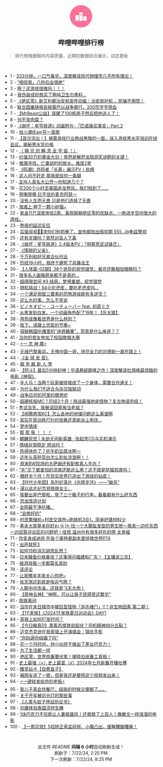 <div align="center">
    <img src="./assets/icon_rank.png" alt="logo" />
    <h2>哔哩哔哩排行榜</h>
</div>

> 排行榜根据稿件内容质量，近期的数据综合展示，动态更新

<br />

<ul><li><span>1 - <a href=https://www.bilibili.com/BV1cz421i7k8>333分钟，一口气看完，深度解读现代物理学几乎所有理论！</a></span></li><li><span>2 - <a href=https://www.bilibili.com/BV1H142187Sv>“相信我，八秒后会很绝”</a></span></li><li><span>3 - <a href=https://www.bilibili.com/BV13z421i75E>啊？这游戏很难吗！！！</a></span></li><li><span>4 - <a href=https://www.bilibili.com/BV1tr421K7Kv>我伪装成奸商买了两吨卫生巾黑料...</a></span></li><li><span>5 - <a href=https://www.bilibili.com/BV1im42137GG>《绝区零》新艾利都治安局宣传动画｜治安局护航 ，防骗不用慌！</a></span></li><li><span>6 - <a href=https://www.bilibili.com/BV1xx4y1s7EK>联合国重磅报告披露巴以战争罪行，200页字字带血</a></span></li><li><span>7 - <a href=https://www.bilibili.com/BV1XS411A77b>【MrBeast公益】我建了100栋房子然后把他送人了！</a></span></li><li><span>8 - <a href=https://www.bilibili.com/BV1gE421w7DZ>何不食肉糜？</a></span></li><li><span>9 - <a href=https://www.bilibili.com/BV1Mb421J7Ho>《崩坏：星穹铁道》动画短片-「匹诺康尼事变」Part.2</a></span></li><li><span>10 - <a href=https://www.bilibili.com/BV1bz421i7yY>给小潮tEam写一首歌</a></span></li><li><span>11 - <a href=https://www.bilibili.com/BV1MX8ceHEn2>【首次流出！】揭露游戏行业商战黑暗的一面，误入游戏黑水军培训在线会议，揭秘黑水军价格</a></span></li><li><span>12 - <a href=https://www.bilibili.com/BV1EM4m117nk>（ 狮 兄 的 瞬 息 全 宇 宙 ！）</a></span></li><li><span>13 - <a href=https://www.bilibili.com/BV1vy411i7cd>价值30万的黄金大剑！竟然是解开龙隐洞天谜题的关键！</a></span></li><li><span>14 - <a href=https://www.bilibili.com/BV1y4421U72G>推理寻找，亡妻幼时的故乡。难度2星</a></span></li><li><span>15 - <a href=https://www.bilibili.com/BV1Tb421J7Tx>《鸣潮》共鸣者「长离」展示PV丨执棋</a></span></li><li><span>16 - <a href=https://www.bilibili.com/BV1Lw4m1k79Y>这人间不好走 那我就给你一条腿</a></span></li><li><span>17 - <a href=https://www.bilibili.com/BV1zi421h7Lw>主持人真名大公开～你知道几个？</a></span></li><li><span>18 - <a href=https://www.bilibili.com/BV1oy411e7CR>花200个小时去美国追龙卷风，我们拍到了……</a></span></li><li><span>19 - <a href=https://www.bilibili.com/BV1dm421g7c1>呀嘞呀嘞 拦不住的麦克阿瑟～</a></span></li><li><span>20 - <a href=https://www.bilibili.com/BV1kT42167Li>没有人生而无畏 只是他们选择了无畏</a></span></li><li><span>21 - <a href=https://www.bilibili.com/BV15i421a7yX>海滩上 种下一颗小树猫~</a></span></li><li><span>22 - <a href=https://www.bilibili.com/BV1Zy411e7hq>氪金11万深度体验2周，客观聊聊绝区零的优缺点，一款进步空间很大的游戏。</a></span></li><li><span>23 - <a href=https://www.bilibili.com/BV1UZ421T7BY>熬夜的延迟反应</a></span></li><li><span>24 - <a href=https://www.bilibili.com/BV1xU411U7Bw>后面叔叔👮‍♀️求你们别抓俺了，宣传都拍出瓶坎期 555...@龟兹警视</a></span></li><li><span>25 - <a href=https://www.bilibili.com/BV1dy411e7sk>还有天理吗？竟然对盲人下毒</a></span></li><li><span>26 - <a href=https://www.bilibili.com/BV1Tm42137LW>《崩坏：星穹铁道》2.4版本PV：「明霄竞武试锋芒」</a></span></li><li><span>27 - <a href=https://www.bilibili.com/BV1ff421v7nD>《懦弱的父亲》</a></span></li><li><span>28 - <a href=https://www.bilibili.com/BV1n2421Z7R4>千万别和好兄弟合伙创业</a></span></li><li><span>29 - <a href=https://www.bilibili.com/BV16E421w7w5>历经19小时，我终于磨死了风暴龙王</a></span></li><li><span>30 - <a href=https://www.bilibili.com/BV1cW42197HX>【人体篇-02期】38个诡异的视觉错觉，看完还敢相信眼睛吗？</a></span></li><li><span>31 - <a href=https://www.bilibili.com/BV1mh8Fe2Evm>很多名人画像原来都不是真的…</a></span></li><li><span>32 - <a href=https://www.bilibili.com/BV1Wm42137mA>超阈限空间 #3 结局，梦境重塑，视觉错觉</a></span></li><li><span>33 - <a href=https://www.bilibili.com/BV1Sw4m1k7Zk>随机挑战！84元吃虎皮，要吃老虎皮吗…</a></span></li><li><span>34 - <a href=https://www.bilibili.com/BV1qr421M73v>一个满足弱智三要素的恐怖游戏能有多逆天？</a></span></li><li><span>35 - <a href=https://www.bilibili.com/BV1gH4y1c7vP>这么大的事，怎么不早说</a></span></li><li><span>36 - <a href=https://www.bilibili.com/BV1BS411c7gd>ピノキオピー - ユーチューバー feat. 初音ミク</a></span></li><li><span>37 - <a href=https://www.bilibili.com/BV18i421a7DG>从黑发到白发，一个动画角色配了19年！【灰太狼】</a></span></li><li><span>38 - <a href=https://www.bilibili.com/BV1ry411e7dK>用热成像看世界是什么样的？</a></span></li><li><span>39 - <a href=https://www.bilibili.com/BV1TH4y1c7ML>陛下，请跟上忠臣的节奏~</a></span></li><li><span>40 - <a href=https://www.bilibili.com/BV11M4m117R4>探秘韩国吃播里的“迷惑糖果”，究竟是什么味道？？</a></span></li><li><span>41 - <a href=https://www.bilibili.com/BV1LZ421K7QW>当你的舍友参加了校园歌唱大赛</a></span></li><li><span>42 - <a href=https://www.bilibili.com/BV1W142187yf>⚡️一 念 神 魔⚡️</a></span></li><li><span>43 - <a href=https://www.bilibili.com/BV17H4y1c7e2>无缘巴黎奥运，无愧中国一哥，拼尽全力的刘德助一直在路上！</a></span></li><li><span>44 - <a href=https://www.bilibili.com/BV1KJ85eHEv8>《全 球 发 音》</a></span></li><li><span>45 - <a href=https://www.bilibili.com/BV1fz421q7ct>服 务 器 新 人 壹</a></span></li><li><span>46 - <a href=https://www.bilibili.com/BV1ZM4m1y7SG>【阿斗】最后5分钟封神！华语悬疑巅峰之作！深度解读杜琪峰最烧脑的电影《神探》</a></span></li><li><span>47 - <a href=https://www.bilibili.com/BV1iy411i7uu>半人马！当两个玩家被拼接成了一个身体，需要合作通关！</a></span></li><li><span>48 - <a href=https://www.bilibili.com/BV1aH4y1c7ai>为什么我们不适合与杂交版联动</a></span></li><li><span>49 - <a href=https://www.bilibili.com/BV1wW421R7gi>战争后司机阿里的臆想症</a></span></li><li><span>50 - <a href=https://www.bilibili.com/BV1H1421t7mT>超硬核版MC？历经2个月！挑战最强地底怪物？复古物语完结！</a></span></li><li><span>51 - <a href=https://www.bilibili.com/BV1fz421v7YM>考试当天，我被请回家族当老祖？</a></span></li><li><span>52 - <a href=https://www.bilibili.com/BV1kZ421N7BL>【闹腾男孩KC】怎么各地的地理问题这么离谱啊</a></span></li><li><span>53 - <a href=https://www.bilibili.com/BV1jg8neQE96>其实在家训练打针的效果还真能派上用场…</a></span></li><li><span>54 - <a href=https://www.bilibili.com/BV1nw4m1Y7XS>梦中情床</a></span></li><li><span>55 - <a href=https://www.bilibili.com/BV1nH4y1c7aT>帮 帮 我 ！ ！ ！</a></span></li><li><span>56 - <a href=https://www.bilibili.com/BV1iM4m1y7x7>麒麟现世 | 永劫无间新英雄 · 张起灵CG与实机演示</a></span></li><li><span>57 - <a href=https://www.bilibili.com/BV1ux4y147td>情绪非常稳定 想谈吗？</a></span></li><li><span>58 - <a href=https://www.bilibili.com/BV1HU411S77v>热得快炸了？吃牛奶豆腐冰啊～</a></span></li><li><span>59 - <a href=https://www.bilibili.com/BV1gb421J7Au>这年头英短蓝白怎么到处流浪啊！！</a></span></li><li><span>60 - <a href=https://www.bilibili.com/BV1J4421S73v>原来BW现场的大萨姆还有配套真人手办？</a></span></li><li><span>61 - <a href=https://www.bilibili.com/BV1By411e7xT>“毛”见了都害怕的凉席还能这么用？这不就是防猫抓席吗！</a></span></li><li><span>62 - <a href=https://www.bilibili.com/BV1FW421R7NT>爆肝半个月！在现实世界打造出了游戏的钻皮！</a></span></li><li><span>63 - <a href=https://www.bilibili.com/BV161421t7Lp>【时代少年团】系列纪录片《光辉岁月》——“破风”</a></span></li><li><span>64 - <a href=https://www.bilibili.com/BV18x4y1s7m5>谨以此片纪念郑佩佩女士。</a></span></li><li><span>65 - <a href=https://www.bilibili.com/BV1KS421974d>我要出差巴黎啦，带了三个箱子的行李，看看都有什么好东西</a></span></li><li><span>66 - <a href=https://www.bilibili.com/BV13E421A7EM>恐龙改造计划</a></span></li><li><span>67 - <a href=https://www.bilibili.com/BV1cS42197U9>全网最干净吃播。</a></span></li><li><span>68 - <a href=https://www.bilibili.com/BV1DH4y1c7EA>“会修好的”</a></span></li><li><span>69 - <a href=https://www.bilibili.com/BV1Gf421B7yr>村民繁殖机+村民交易所+刷铁机3合1，简单好建材料少</a></span></li><li><span>70 - <a href=https://www.bilibili.com/BV1m4421Z7DG>基本大家基本你好ᕕ( ᐛ )ᕗ 找一个大脚趾发型的男生呀～我来一边吃东西一边回答评论区的问题吧！哇唔 温州也有很多好吃的呀 太幸福</a></span></li><li><span>71 - <a href=https://www.bilibili.com/BV1dS42197Dz>你变身成迪迦 在各个奥特曼副本里拯救世界P74</a></span></li><li><span>72 - <a href=https://www.bilibili.com/BV1J142187Di>出声就死3</a></span></li><li><span>73 - <a href=https://www.bilibili.com/BV1m4421Z7gc>如何15秒消灭胡思乱想？</a></span></li><li><span>74 - <a href=https://www.bilibili.com/BV1LH4y1c7dj>日本鳗鱼价格暴涨？这事得问福建和广东！【主播说三农】</a></span></li><li><span>75 - <a href=https://www.bilibili.com/BV1c142187gr>破游戏每一步都莫名其妙</a></span></li><li><span>76 - <a href=https://www.bilibili.com/BV1Lz421i7pT>读评论</a></span></li><li><span>77 - <a href=https://www.bilibili.com/BV1TE421w7eT>让我懒羊羊来关心你吧~</a></span></li><li><span>78 - <a href=https://www.bilibili.com/BV1DM4m1y7zP>张天琪这到底是啥运气啊？</a></span></li><li><span>79 - <a href=https://www.bilibili.com/BV1By411i758>人群中间洗澡，这就是飞天大炮！</a></span></li><li><span>80 - <a href=https://www.bilibili.com/BV1yr421K7mw>【原神五神】“神啊，可以让我子民感受这繁华”</a></span></li><li><span>81 - <a href=https://www.bilibili.com/BV1jr421M7ZT>挑拨离间</a></span></li><li><span>82 - <a href=https://www.bilibili.com/BV171421t7pz>当你在末日城市中被巨型怪物「追杀堵门」!!？非生物因素 第二期！</a></span></li><li><span>83 - <a href=https://www.bilibili.com/BV1H4421S7Fz>【TF家族】《2024TF家族夏日运动会》DAY1</a></span></li><li><span>84 - <a href=https://www.bilibili.com/BV1ZT42167tS>高铁上如何打发时间？</a></span></li><li><span>85 - <a href=https://www.bilibili.com/BV1Ny411q7mL>【今日睇真D】乘客态度跌宕起伏？司机精神四分五裂？</a></span></li><li><span>86 - <a href=https://www.bilibili.com/BV18M4m127Vg>迈克杰克逊在我家墙上开演唱会｜锦衣手影</a></span></li><li><span>87 - <a href=https://www.bilibili.com/BV1zM4m1y7Ca>“你妈逼你结婚了吗”</a></span></li><li><span>88 - <a href=https://www.bilibili.com/BV1xW421R74Y>花一个月时间，帅小伙终于做出了茅台巧克力！</a></span></li><li><span>89 - <a href=https://www.bilibili.com/BV1uU411S76K>为了生活都一样</a></span></li><li><span>90 - <a href=https://www.bilibili.com/BV17i421a7Ah>绝区零，世界观重要伏笔！揭晓白祇重工真相！</a></span></li><li><span>91 - <a href=https://www.bilibili.com/BV1mi42167TM>史上最强（×）史上最富（√）2024年七月新番开播吐槽</a></span></li><li><span>92 - <a href=https://www.bilibili.com/BV1Tb42177qa>臻享钻卡【自费盒子】</a></span></li><li><span>93 - <a href=https://www.bilibili.com/BV1JU411S7We>被网友说了一顿，但是我还是要把这个视频发出来！</a></span></li><li><span>94 - <a href=https://www.bilibili.com/BV1PS411w7DF>⚡一键转发给你的老板⚡</a></span></li><li><span>95 - <a href=https://www.bilibili.com/BV1aS411w7dj>我儿子真会找餐厅，结账的时候又傻眼了。。。</a></span></li><li><span>96 - <a href=https://www.bilibili.com/BV1Xf421v78h>关于开车被远光灯的那些事</a></span></li><li><span>97 - <a href=https://www.bilibili.com/BV1ME4m1d7yd>《人类与蚊子停战协议书》</a></span></li><li><span>98 - <a href=https://www.bilibili.com/BV1P4421S7WA>刘庸体验泰国凉拌生腌</a></span></li><li><span>99 - <a href=https://www.bilibili.com/BV1pM4m1y7wh>1块巧克力不仅能让人重振雄风！还救赎了上百人！像散文一样浪漫的电影</a></span></li><li><span>100 - <a href=https://www.bilibili.com/BV1aE4m1R7Se>【一周见效】5招矫正骨盆前倾、小腹凸出，缓解腰酸腰痛！</a></span></li></ul>

<br />

<p align=center>此文件 <i>README</i> <b>间隔 6 小时</b>自动刷新生成！<br>刷新于：7/22/24, 2:25 PM<br>下一次刷新：7/22/24, 8:25 PM</p>